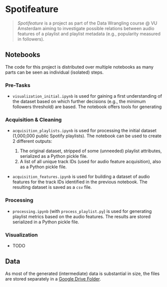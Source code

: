 # Spotifeature

> *Spotifeature* is a project as part of the Data Wrangling course @ VU Amsterdam aiming to investigate possible relations between audio features of a playlist and playlist metadata (e.g., popularity measured in followers).

## Notebooks
The code for this project is distributed over multiple notebooks as many parts can be seen as individual (isolated) steps. 

### Pre-Tasks
- `visualization_initial.ipynb` is used for gaining a first understanding of the dataset based on which further decisions (e.g., the minimum followers threshold) are based. The notebook offers tools for generating

### Acquisition & Cleaning
- `acquisition_playlists.ipynb` is used for processing the initial dataset (1,000,000 public Spotify playlists).
The notebook can be used to create 2 different outputs:
    1. The original dataset, stripped of some (unneeded) playlist attributes, serialized as a Python pickle file.
    2. A list of all unique track IDs (used for audio feature acquisition), also as a Python pickle file.

- `acquisition_features.ipynb` is used for building a dataset of audio features for the track IDs identified in the previous notebook. The resulting dataset is saved as a `csv` file.

### Processing
- `processing.ipynb` (with `process_playlist.py`) is used for generating playlist metrics based on the audio features. The results are stored serialized in a Python pickle file.

### Visualization
- TODO

## Data
As most of the generated (intermediate) data is substantial in size, the files are stored separately in a [Google Drive Folder](https://drive.google.com/drive/folders/1uozdLI_VAu_U0oygjIEomJ1-8po1eavS?usp=sharing).